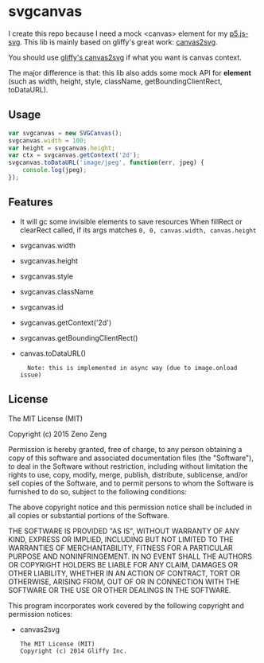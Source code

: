 # svgcanvas

I create this repo because I need a mock &lt;canvas&gt; element for my [p5.js-svg](https://github.com/zenozeng/p5.js-svg).
This lib is mainly based on gliffy's great work: [canvas2svg](https://github.com/gliffy/canvas2svg).

You should use [gliffy's canvas2svg](https://github.com/gliffy/canvas2svg) if what you want is canvas context.

The major difference is that: this lib also adds some mock API for **element** (such as width, height, style, className, getBoundingClientRect, toDataURL).

## Usage

```javascript
var svgcanvas = new SVGCanvas();
svgcanvas.width = 100;
var height = svgcanvas.height;
var ctx = svgcanvas.getContext('2d');
svgcanvas.toDataURL('image/jpeg', function(err, jpeg) {
    console.log(jpeg);
});
```

## Features

- It will gc some invisible elements to save resources
    When fillRect or clearRect called, if its args matches `0, 0, canvas.width, canvas.height`

- svgcanvas.width

- svgcanvas.height

- svgcanvas.style

- svgcanvas.className

- svgcanvas.id

- svgcanvas.getContext('2d')

- svgcanvas.getBoundingClientRect()

- canvas.toDataURL()

        Note: this is implemented in async way (due to image.onload issue)

## License

The MIT License (MIT)

Copyright (c) 2015 Zeno Zeng

Permission is hereby granted, free of charge, to any person obtaining a copy
of this software and associated documentation files (the "Software"), to deal
in the Software without restriction, including without limitation the rights
to use, copy, modify, merge, publish, distribute, sublicense, and/or sell
copies of the Software, and to permit persons to whom the Software is
furnished to do so, subject to the following conditions:

The above copyright notice and this permission notice shall be included in all
copies or substantial portions of the Software.

THE SOFTWARE IS PROVIDED "AS IS", WITHOUT WARRANTY OF ANY KIND, EXPRESS OR
IMPLIED, INCLUDING BUT NOT LIMITED TO THE WARRANTIES OF MERCHANTABILITY,
FITNESS FOR A PARTICULAR PURPOSE AND NONINFRINGEMENT. IN NO EVENT SHALL THE
AUTHORS OR COPYRIGHT HOLDERS BE LIABLE FOR ANY CLAIM, DAMAGES OR OTHER
LIABILITY, WHETHER IN AN ACTION OF CONTRACT, TORT OR OTHERWISE, ARISING FROM,
OUT OF OR IN CONNECTION WITH THE SOFTWARE OR THE USE OR OTHER DEALINGS IN THE
SOFTWARE.

This program incorporates work covered by the following copyright and permission notices:

- canvas2svg

    ```
    The MIT License (MIT)
    Copyright (c) 2014 Gliffy Inc.
    ```
